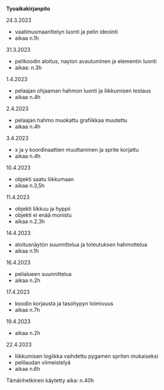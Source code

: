 **Tyoaikakirjanpito**

24.3.2023
- vaatimusmaarittelyn luonti ja pelin ideointi
- aikaa n.1h

31.3.2023
- pelikoodin aloitus, nayton avautuminen ja elementin luonti
- aikaa: n.3h

1.4.2023
- pelaajan ohjaaman hahmon luonti ja liikkumisen testaus
- aikaa n.4h

2.4.2023
- pelaajan hahmo muokattu grafiikkaa muutettu
- aikaa n.4h

3.4.2023
- x ja y koordinaattien muuttaminen ja sprite korjattu
- aikaa n.4h

10.4.2023
- objekti saatu liikkumaan
- aikaa n.3,5h

11.4.2023
- objekti liikkuu ja hyppii
- objekti ei enää monistu
- aikaa n.2,3h

14.4.2023
- aloitusnäytön suunnittelua ja toteutuksen hahmottelua
- aikaa n.1h

16.4.2023
- pelialueen suunnittelua
- aikaa n.2h

17.4.2023
- koodin korjausta ja tasohypyn toimivuus
- aikaa n.7h

19.4.2023
- aikaa n.2h

22.4.2023
 - liikkumisen logiikka vaihdettu pygamen spriten mukaiseksi
 - pelilaudan viimeistelyä
 - aikaa n.6h

Tämänhetkinen käytetty aika:
n.40h
